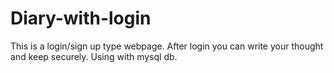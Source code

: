 # Diary-with-login
This is a login/sign up type webpage. After login you can write your thought and keep securely.
Using with mysql db.
